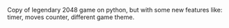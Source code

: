 Copy of legendary 2048 game on python, but with some new features like: timer, moves counter, different game theme.
